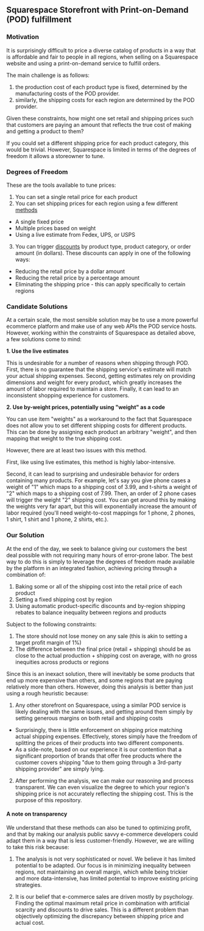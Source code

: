 ## Squarespace Storefront with Print-on-Demand (POD) fulfillment

### Motivation

It is surprisingly difficult to price a diverse catalog of products in a way that is affordable and fair to people in all regions, when selling on a Squarespace website and using a print-on-demand service to fulfill orders.

The main challenge is as follows:

1. the production cost of each product type is fixed, determined by the manufacturing costs of the POD provider.
2. similarly, the shipping costs for each region are determined by the POD provider.

Given these constraints, how might one set retail and shipping prices such that customers are paying an amount that reflects the true cost of making and getting a product to them?

If you could set a different shipping price for each product category, this would be trivial. However, Squarespace is limited in terms of the degrees of freedom it allows a storeowner to tune.

### Degrees of Freedom

These are the tools available to tune prices:

1. You can set a single retail price for each product
2. You can set shipping prices for each region using a few different [methods](https://support.squarespace.com/hc/en-us/articles/206540667-Setting-up-shipping-rates)
  * A single fixed price 
  * Multiple prices based on weight
  * Using a live estimate from Fedex, UPS, or USPS
3. You can trigger [discounts](https://support.squarespace.com/hc/en-us/articles/205811178-Creating-discounts) by product type, product category, or order amount (in dollars). These discounts can apply in one of the following ways:
  * Reducing the retail price by a dollar amount
  * Reducing the retail price by a percentage amount
  * Eliminating the shipping price - this can apply specifically to certain regions

### Candidate Solutions

At a certain scale, the most sensible solution may be to use a more powerful ecommerce platform and make use of any web APIs the POD service hosts. However, working within the constraints of Squarespace as detailed above, a few solutions come to mind:

**1. Use the live estimates**

This is undesirable for a number of reasons when shipping through POD. First, there is no guarantee that the shipping service's estimate will match your actual shipping expenses. Second, getting estimates rely on providing dimensions and weight for every product, which greatly increases the amount of labor required to maintain a store. Finally, it can lead to an inconsistent shopping experience for customers.

**2. Use by-weight prices, potentially using "weight" as a code**

You can use item "weights" as a workaround to the fact that Squarespace does not allow you to set different shipping costs for different products. This can be done by assigning each product an arbitrary "weight", and then mapping that weight to the true shipping cost.

However, there are at least two issues with this method.

First, like using live estimates, this method is highly labor-intensive. 

Second, it can lead to surprising and undesirable behavior for orders containing many products. For example, let's say you give phone cases a weight of "1" which maps to a shipping cost of 3.99, and t-shirts a weight of "2" which maps to a shipping cost of 7.99. Then, an order of 2 phone cases will trigger the weight "2" shipping cost. You can get around this by making the weights very far apart, but this will exponentially increase the amount of labor required (you'll need weight-to-cost mappings for 1 phone, 2 phones, 1 shirt, 1 shirt and 1 phone, 2 shirts, etc.).

### Our Solution

At the end of the day, we seek to balance giving our customers the best deal possible with not requiring many hours of error-prone labor. The best way to do this is simply to leverage the degrees of freedom made available by the platform in an integrated fashion, achieving pricing through a combination of:

1. Baking some or all of the shipping cost into the retail price of each product
2. Setting a fixed shipping cost by region
3. Using automatic product-specific discounts and by-region shipping rebates to balance inequality between regions and products

Subject to the following constraints:

1. The store should not lose money on any sale (this is akin to setting a target profit margin of 1%)
2. The difference between the final price (retail + shipping) should be as close to the actual production + shipping cost on average, with no gross inequities across products or regions


Since this is an inexact solution, there will inevitably be some products that end up more expensive than others, and some regions that are paying relatively more than others. However, doing this analysis is better than just using a rough heuristic because:

1. Any other storefront on Squarespace, using a similar POD service is likely dealing with the same issues, and getting around them simply by setting generous margins on both retail and shipping costs
  * Surprisingly, there is little enforcement on shipping price matching actual shipping expenses. Effectively, stores simply have the freedom of splitting the prices of their products into two different components.
  * As a side-note, based on our experience it is our contention that a significant proportion of brands that offer free products where the customer covers shipping "due to them going through a 3rd-party shipping provider" are simply lying.

2. After performing the analysis, we can make our reasoning and process transparent. We can even visualize the degree to which your region's shipping price is not accurately reflecting the shipping cost. This is the purpose of this repository.

#### A note on transparency

We understand that these methods can also be tuned to optimizing profit, and that by making our analysis public savvy e-commerce developers could adapt them in a way that is less customer-friendly. However, we are willing to take this risk because:

1. The analysis is not very sophisticated or novel. We believe it has limited potential to be adapted. Our focus is in minimizing inequality between regions, not maintaining an overall margin, which while being trickier and more data-intensive, has limited potential to improve existing pricing strategies.

2. It is our belief that e-commerce sales are driven mostly by psychology. Finding the optimal maximum retail price in combination with artificial scarcity and discounts to drive sales. This is a different problem than objectively optimizing the discrepancy between shipping price and actual cost.
